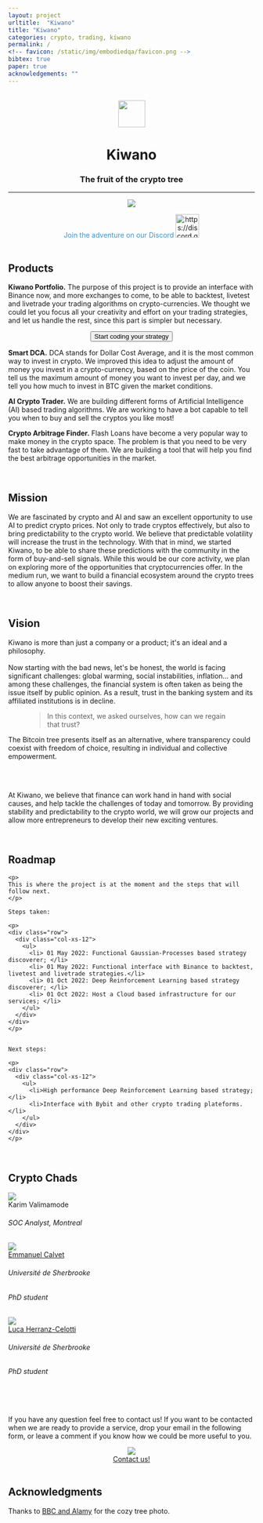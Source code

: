 ```yaml
---
layout: project
urltitle:  "Kiwano"
title: "Kiwano"
categories: crypto, trading, kiwano
permalink: /
<!-- favicon: /static/img/embodiedqa/favicon.png -->
bibtex: true
paper: true
acknowledgements: ""
---
```


<br>
<div class="row">
  <div class="col-xs-12">
    <center><img src="{{ "/static/img/banner/logo.png" | prepend:site.baseurl }}" style="width:55px;height:55px;"><h1><b>Kiwano</b></h1></center>
    <center><h3>The fruit of the crypto tree</h3></center>
  </div>
</div>

<hr>

<div class="row"> 
  <div class="col-md-12">
   <center>
    <img src="{{ "/static/img/banner/epicslice.jpg" | prepend:site.baseurl }}"> 
    </center>
    <p> </p> 
  </div> 
</div>


<center><span style="color:#3a92d6;font-weight:400;">
Join the adventure on our Discord
<a href="https://discord.gg/ZmJWUCxEZB">
<img src="https://it.moobion.com/wp-content/uploads/2020/11/discord-logo.png" alt="https://discord.gg/698CKv8t" style="width:48px;height:48px;">
</a>
</span></center>


<br>

<div class="row" id="product">
  <div class="col-xs-12">
    <h2>Products</h2>
  </div>
</div>


<p>

<strong>Kiwano Portfolio.</strong> The purpose of this project is to provide an interface with 
Binance now, and more exchanges to come, to be able to backtest, livetest and livetrade your 
trading algorithms on crypto-currencies. We thought we could let you focus all your creativity and 
effort on your trading strategies, and let us handle the rest, since this part is simpler 
but necessary.
<center>
<form action="https://github.com/onekiwano/kiwano_portfolio">
    <input type="submit" value="Start coding your strategy" />
</form>
</center>


</p>

<p>

<strong>Smart DCA.</strong> DCA stands for Dollar Cost Average, and it is the most common way to invest in crypto.
We improved this idea to adjust the amount of money you invest in a crypto-currency, based on the price of the coin.
You tell us the maximum amount of money you want to invest per day, and we tell you how much to invest in BTC
given the market conditions.

<!--
<center>
<form action="https://buy.stripe.com/6oEdTD84T2Ji7Oo4gg">
    <input type="submit" value="Coming Soon" />
</form>
</center>
-->
  
</p>


<p>

<strong>AI Crypto Trader.</strong> We are building different forms of Artificial Intelligence (AI) based trading algorithms. 
We are working to have a bot capable to tell you when to buy and sell the cryptos you like most!

  <!--
<center>
<form action="">
    <input type="submit" value="Coming Soon" />
</form>
</center>
-->

</p>



<p>

<strong>Crypto Arbitrage Finder.</strong> Flash Loans have become a very popular way to make money in the crypto space.
The problem is that you need to be very fast to take advantage of them. We are building a tool that will help you find
the best arbitrage opportunities in the market.

<!--
<center>
<form action="">
    <input type="submit" value="Coming Soon" />
</form>
</center>
-->
  
</p>




<br>



<div class="row" id="mission">
  <div class="col-xs-12">
    <h2>Mission</h2>
  </div>
</div>

<p>
We are fascinated by crypto and AI and saw an excellent opportunity to use AI to predict crypto prices. 
Not only to trade cryptos effectively, but also to bring predictability to the crypto world. We believe 
that predictable volatility will increase the trust in the technology.
With that in mind, we started Kiwano, to be able to share these predictions with the community in the form 
of buy-and-sell signals.
While this would be our core activity, we plan on exploring more of the opportunities that cryptocurrencies offer. 
In the medium run, we want to build a financial ecosystem around the crypto trees to allow anyone to 
boost their savings.
</p>

<br>
<div class="row" id="vision">
  <div class="col-xs-12">
    <h2>Vision</h2>
  </div>
</div>


<p>
Kiwano is more than just a company or a product; it's an ideal and a philosophy. 
<br>
<br>
Now starting with the bad news, let's be honest, the world is facing significant challenges: global warming, social instabilities, inflation... and among these challenges, the financial system is often taken as being the issue itself by public opinion. As a result, trust in the banking system and its affiliated institutions is in decline.
<br>

<figure class="quote">
  <blockquote>
In this context, we asked ourselves, how can we regain that trust?
  </blockquote>
</figure>

The Bitcoin tree presents itself as an alternative, where transparency could coexist with freedom of choice, resulting in individual and collective empowerment.

<br>
<br>

At Kiwano, we believe that finance can work hand in hand with social causes, and help tackle the challenges of today and tomorrow. By providing stability and predictability to the crypto world, we will grow our projects and allow more entrepreneurs to develop their new exciting ventures. 
</p>

<br>


<div class="row" id="roadmap">
  <div class="col-xs-12">
    <h2>Roadmap</h2>
  </div>
</div>

<div class="row">
    <div class="col-xs-12">
    
    <p>
    This is where the project is at the moment and the steps that will follow next.
    </p>
    
    Steps taken:
    
    <p>  
    <div class="row">
      <div class="col-xs-12">
        <ul>
          <li> 01 May 2022: Functional Gaussian-Processes based strategy discoverer; </li> 
          <li> 01 May 2022: Functional interface with Binance to backtest, livetest and livetrade strategies.</li> 
          <li> 01 Oct 2022: Deep Reinforcement Learning based strategy discoverer; </li>
          <li> 01 Oct 2022: Host a Cloud based infrastructure for our services; </li>
        </ul>
      </div>
    </div>
    </p>
    
    
    Next steps:
    
    <p>  
    <div class="row">
      <div class="col-xs-12">
        <ul>
          <li>High performance Deep Reinforcement Learning based strategy; </li>
          <li>Interface with Bybit and other crypto trading plateforms.</li>
        </ul>
      </div>
    </div>
    </p>

  


  </div>

</div>

<br>

<div class="row" id="us">
  <div class="col-xs-12">
    <h2>Crypto Chads</h2>
  </div>
</div>


<div class="row">
  

  <div class="col-xs-4">
    <a>
      <img class="people-pic" src="{{ "/static/img/people/karimvalimamode.jpg" | prepend:site.baseurl }}">
    </a>
    <div class="people-name">
      <a>Karim Valimamode</a>
      <h6>SOC Analyst, Montreal</h6>
    </div>
  </div>


  <div class="col-xs-4">
    <a href="https://manuneuro.github.io/EmmanuelCalvet/">
      <img class="people-pic" src="{{ "/static/img/people/manucalvet_.jpg" | prepend:site.baseurl }}">
    </a>
    <div class="people-name">
      <a href="https://manuneuro.github.io/EmmanuelCalvet/">Emmanuel Calvet</a>
      <h6>Université de Sherbrooke</h6>
      <h6>PhD student</h6>
    </div>
  </div>


  <div class="col-xs-4">
    <a href="https://lucehe.github.io/">
      <img class="people-pic" src="{{ "/static/img/people/lucaherrtti.jpg" | prepend:site.baseurl }}">
    </a>
    <div class="people-name">
      <a href="https://lucehe.github.io/">Luca Herranz-Celotti</a>
      <h6>Université de Sherbrooke</h6>
      <h6>PhD student</h6>
    </div>
  </div>
  
</div>

  

<br>
<br>

  <p>
    If you have any question feel free to contact us! If you want to be contacted when we are ready to 
    provide a service, drop your email in the following form, or leave a comment if you know how
    we could be more useful to you.
  </p>

<center>
    <a href="https://docs.google.com/forms/d/e/1FAIpQLSfsjLz-RjclopwA8CWGR_aAOReytCRBjd8zEjErsDcrSAaQPA/viewform?usp=pp_url">
      <img class="people-pic" src="{{ "/static/img/banner/click-here.png" | prepend:site.baseurl }}">
    </a>
    <div class="people-name">
      <a href="https://docs.google.com/forms/d/e/1FAIpQLSfsjLz-RjclopwA8CWGR_aAOReytCRBjd8zEjErsDcrSAaQPA/viewform?usp=pp_url">Contact us!</a>
    </div>
</center>

<br>

<div class="row" id="acknowledgements">
  <div class="col-xs-12">
    <h2>Acknowledgments</h2>
  </div>
</div>

<div class="row">
  <div class="col-xs-12">
    <p>
      Thanks to <span style="color:#3a92d6;font-weight:400;"> <a href="https://www.bbc.com/future/article/20220601-are-city-forests-disappearing">BBC and Alamy</a></span>
       for the cozy tree photo.
    </p>
  </div>
</div>




<br><br><br><br><br><br><br>
<br><br><br><br><br><br><br>



